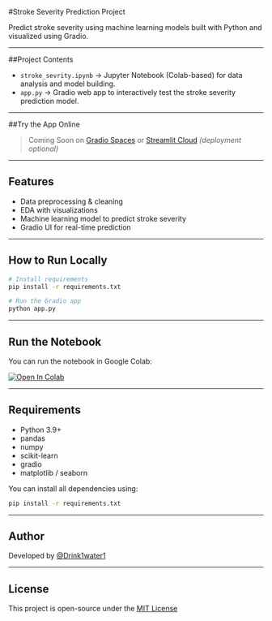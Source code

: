 #Stroke Severity Prediction Project

Predict stroke severity using machine learning models built with Python and visualized using Gradio.

---

##Project Contents

- `stroke_sevrity.ipynb` → Jupyter Notebook (Colab-based) for data analysis and model building.
- `app.py` → Gradio web app to interactively test the stroke severity prediction model.

---

##Try the App Online

> Coming Soon on [Gradio Spaces](https://huggingface.co/spaces) or [Streamlit Cloud](https://share.streamlit.io/) *(deployment optional)*

---

##  Features

-  Data preprocessing & cleaning  
- EDA with visualizations  
-  Machine learning model to predict stroke severity  
- Gradio UI for real-time prediction

---

##  How to Run Locally

```bash
# Install requirements
pip install -r requirements.txt

# Run the Gradio app
python app.py
```

---

##  Run the Notebook

You can run the notebook in Google Colab:

[![Open In Colab](https://colab.research.google.com/assets/colab-badge.svg)](https://colab.research.google.com/github/Drink1water1/stroke_severity_project/blob/main/stroke_sevrity.ipynb)

---

## Requirements

- Python 3.9+
- pandas
- numpy
- scikit-learn
- gradio
- matplotlib / seaborn

You can install all dependencies using:

```bash
pip install -r requirements.txt
```

---

## Author

 Developed by [@Drink1water1](https://github.com/Drink1water1)

---

## License

This project is open-source under the [MIT License](LICENSE)

